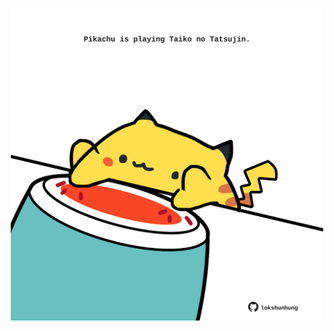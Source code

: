 <!-- built at 26/12/2021, 14:02:01 UTC -->
<p align="center">
  <img width="500" height="500" src="./ReadmeImage.svg">
</p>
